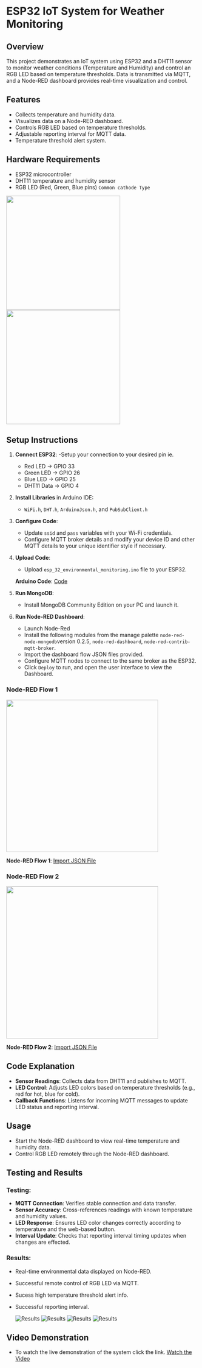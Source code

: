 # ESP32 IoT System for Weather Monitoring

## Overview
This project demonstrates an IoT system using ESP32 and a DHT11 sensor to monitor weather conditions (Temperature and Humidity) and control an RGB LED based on temperature thresholds. Data is transmitted via MQTT, and a Node-RED dashboard provides real-time visualization and control.

## Features
- Collects temperature and humidity data.
- Visualizes data on a Node-RED dashboard.
- Controls RGB LED based on temperature thresholds.
- Adjustable reporting interval for MQTT data.
- Temperature threshold alert system.

## Hardware Requirements
- ESP32 microcontroller
- DHT11 temperature and humidity sensor
- RGB LED (Red, Green, Blue pins) `Common cathode Type`
<img src="images/hardware-setup.jpg" width="300" />
<img src="images/hardware-schematics.png" width="300" />


## Setup Instructions
1. **Connect ESP32**:
   -Setup your connection to your desired pin ie.
   - Red LED -> GPIO 33
   - Green LED -> GPIO 26
   - Blue LED -> GPIO 25
   - DHT11 Data -> GPIO 4

3. **Install Libraries** in Arduino IDE:
   - `WiFi.h`, `DHT.h`, `ArduinoJson.h`, and `PubSubClient.h`

4. **Configure Code**:
   - Update `ssid` and `pass` variables with your Wi-Fi credentials.
   - Configure MQTT broker details and modify your device ID and other MQTT details to your unique identifier style if necessary.

5. **Upload Code**:
   - Upload `esp_32_environmental_monitoring.ino` file to your ESP32.
   
   **Arduino Code**: [Code](src/esp32_weather_monitoring_code/esp32_weather_monitoring_code.ino)
6. **Run MongoDB**:
   - Install MongoDB Community Edition on your PC and launch it.
  
7. **Run Node-RED Dashboard**:
   - Launch Node-Red
   - Install the following modules from the manage palette `node-red-node-mongodb`version 0.2.5, `node-red-dashboard`, `node-red-contrib-mqtt-broker`.
   - Import the dashboard flow JSON files provided.
   - Configure MQTT nodes to connect to the same broker as the ESP32.
   - Click `Deploy` to run, and open the user interface to view the Dashboard.
  ### Node-RED Flow 1
  <img src="images/node_red_flow_1.PNG" width="400" />
  
  **Node-RED Flow 1**: [Import JSON File](dashboard/all_flow.json)
  
  ### Node-RED Flow 2
  <img src="images/node_red_flow_2.PNG" width="400" />
  
  **Node-RED Flow 2**: [Import JSON File](dashboard/led_flow.json)

## Code Explanation
- **Sensor Readings**: Collects data from DHT11 and publishes to MQTT.
- **LED Control**: Adjusts LED colors based on temperature thresholds (e.g., red for hot, blue for cold).
- **Callback Functions**: Listens for incoming MQTT messages to update LED status and reporting interval.

## Usage
- Start the Node-RED dashboard to view real-time temperature and humidity data.
- Control RGB LED remotely through the Node-RED dashboard.

## Testing and Results
### Testing:
- **MQTT Connection**: Verifies stable connection and data transfer.
- **Sensor Accuracy**: Cross-references readings with known temperature and humidity values.
- **LED Response**: Ensures LED color changes correctly according to temperature and the web-based button.
- **Interval Update**: Checks that reporting interval timing updates when changes are effected.

### Results:
- Real-time environmental data displayed on Node-RED.
- Successful remote control of RGB LED via MQTT.
- Sucess high temperature threshold alert info.
- Successful reporting interval.
  
  ![Results](images/environmental_monitoring_dashboard.PNG)
  ![Results](images/high_threshold_indicator.PNG)
  ![Results](images/led_control.PNG)
  ![Results](images/reporting_interval.PNG)
  


## Video Demonstration
- To watch the live demonstration of the system click the link.
[Watch the Video](https://heriotwatt-my.sharepoint.com/:v:/g/personal/dao2000_hw_ac_uk/EQsBSx4xS4FNu2JvZF7e7IABBts5R9t7jGJgGIy6Y1GP9Q?nav=eyJyZWZlcnJhbEluZm8iOnsicmVmZXJyYWxBcHAiOiJPbmVEcml2ZUZvckJ1c2luZXNzIiwicmVmZXJyYWxBcHBQbGF0Zm9ybSI6IldlYiIsInJlZmVycmFsTW9kZSI6InZpZXciLCJyZWZlcnJhbFZpZXciOiJNeUZpbGVzTGlua0NvcHkifX0&e=KBFObM)


  
